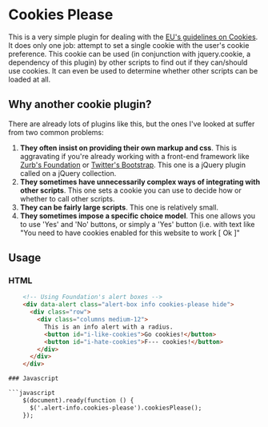 # Cookies Please

This is a very simple plugin for dealing with the [EU's guidelines on Cookies](http://ico.org.uk/for_organisations/privacy_and_electronic_communications/~/media/documents/library/Privacy_and_electronic/Practical_application/guidance_on_the_new_cookies_regulations.ashx). It does only one job: attempt to set a single cookie with the user's cookie preference. This cookie can be used (in conjunction with jquery.cookie, a dependency of this plugin) by other scripts to find out if they can/should use cookies. It can even be used to determine whether other scripts can be loaded at all.

## Why another cookie plugin?

There are already lots of plugins like this, but the ones I've looked at
suffer from two common problems:

1. **They often insist on providing their own markup and css**. This is
   aggravating if you're already working with a front-end framework like
   [Zurb's Foundation](http://foundation.zurb.com/) or [Twitter's Bootstrap](http://getbootstrap.com/).
   This one is a jQuery plugin called on a jQuery collection.
2. **They sometimes have unnecessarily complex ways of integrating with
   other scripts**. This one sets a cookie you can use to decide how or
   whether to call other scripts.
3. **They can be fairly large scripts**. This one is relatively small.
4. **They sometimes impose a specific choice model**. This one allows
   you to use 'Yes' and 'No' buttons, or simply a 'Yes' button (i.e.
   with text like "You need to have cookies enabled for this website to
   work [ Ok ]"

## Usage

### HTML

```html
    <!-- Using Foundation's alert boxes -->
    <div data-alert class="alert-box info cookies-please hide">
      <div class="row">
        <div class="columns medium-12">
          This is an info alert with a radius.
          <button id="i-like-cookies">Go cookies!</button>
          <button id="i-hate-cookies">F--- cookies!</button>
        </div>
      </div>
    </div>

### Javascript

```javascript
    $(document).ready(function () {
      $('.alert-info.cookies-please').cookiesPlease();
    });

